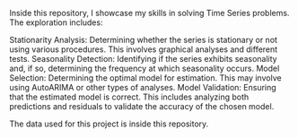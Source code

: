 Inside this repository, I showcase my skills in solving Time Series problems. The exploration includes:

Stationarity Analysis: Determining whether the series is stationary or not using various procedures. This involves graphical analyses and different tests.
Seasonality Detection: Identifying if the series exhibits seasonality and, if so, determining the frequency at which seasonality occurs.
Model Selection: Determining the optimal model for estimation. This may involve using AutoARIMA or other types of analyses.
Model Validation: Ensuring that the estimated model is correct. This includes analyzing both predictions and residuals to validate the accuracy of the chosen model.

The data used for this project is inside this repository.
